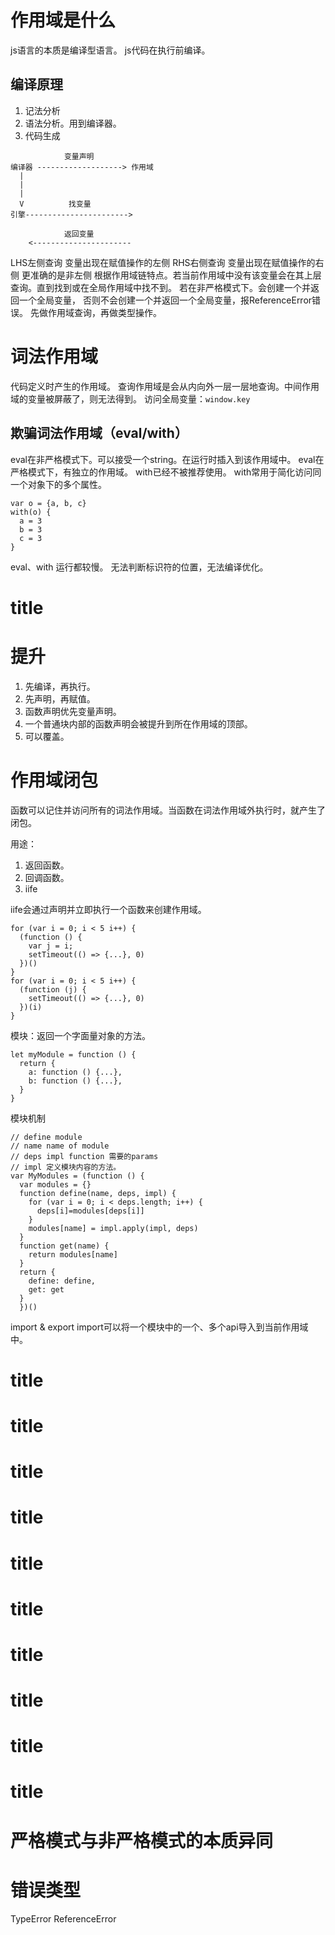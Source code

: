 # 作用域是什么

js语言的本质是编译型语言。
js代码在执行前编译。

## 编译原理
1. 记法分析
2. 语法分析。用到编译器。
3. 代码生成

```
            变量声明
编译器 -------------------> 作用域
  |
  |
  |
  V          找变量
引擎----------------------->

            返回变量
    <----------------------
```
LHS左侧查询 变量出现在赋值操作的左侧
RHS右侧查询 变量出现在赋值操作的右侧 更准确的是非左侧
根据作用域链特点。若当前作用域中没有该变量会在其上层查询。直到找到或在全局作用域中找不到。
若在非严格模式下。会创建一个并返回一个全局变量，
否则不会创建一个并返回一个全局变量，报ReferenceError错误。
先做作用域查询，再做类型操作。

# 词法作用域

代码定义时产生的作用域。
查询作用域是会从内向外一层一层地查询。中间作用域的变量被屏蔽了，则无法得到。
访问全局变量：`window.key`

## 欺骗词法作用域（eval/with）
eval在非严格模式下。可以接受一个string。在运行时插入到该作用域中。
eval在严格模式下，有独立的作用域。
with已经不被推荐使用。
with常用于简化访问同一个对象下的多个属性。
```
var o = {a, b, c}
with(o) {
  a = 3
  b = 3
  c = 3
}
```
eval、with 运行都较慢。
  无法判断标识符的位置，无法编译优化。

# title
# 提升

1. 先编译，再执行。
2. 先声明，再赋值。
3. 函数声明优先变量声明。
4. 一个普通块内部的函数声明会被提升到所在作用域的顶部。
5. 可以覆盖。

# 作用域闭包

函数可以记住并访问所有的词法作用域。当函数在词法作用域外执行时，就产生了闭包。

用途：
1. 返回函数。
2. 回调函数。
3. iife

iife会通过声明并立即执行一个函数来创建作用域。

```
for (var i = 0; i < 5 i++) {
  (function () {
    var j = i;
    setTimeout(() => {...}, 0)
  })()
}
for (var i = 0; i < 5 i++) {
  (function (j) {
    setTimeout(() => {...}, 0)
  })(i)
}
```

模块：返回一个字面量对象的方法。
```
let myModule = function () {
  return {
    a: function () {...},
    b: function () {...},
  }
}
```
模块机制
```
// define module
// name name of module
// deps impl function 需要的params
// impl 定义模块内容的方法。
var MyModules = (function () {
  var modules = {}
  function define(name, deps, impl) {
    for (var i = 0; i < deps.length; i++) {
      deps[i]=modules[deps[i]]
    }
    modules[name] = impl.apply(impl, deps)
  }
  function get(name) {
    return modules[name]
  }
  return {
    define: define,
    get: get
  }
  })()
```
import & export
import可以将一个模块中的一个、多个api导入到当前作用域中。





# title
# title
# title
# title
# title
# title
# title
# title
# title
# title

# 严格模式与非严格模式的本质异同
# 错误类型
TypeError
ReferenceError